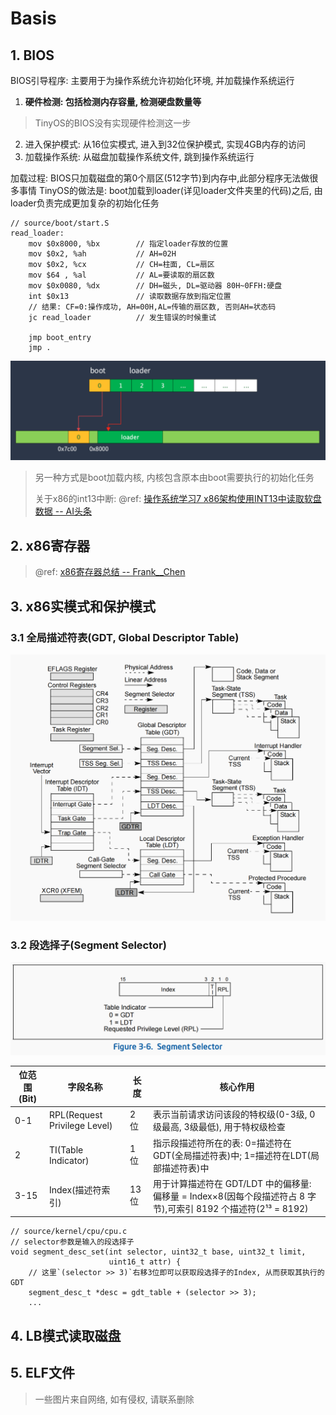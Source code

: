 # Basis

## 1. BIOS

BIOS引导程序: 主要用于为操作系统允许初始化环境, 并加载操作系统运行

1. **硬件检测: 包括检测内存容量, 检测硬盘数量等**

> TinyOS的BIOS没有实现硬件检测这一步

2. 进入保护模式: 从16位实模式, 进入到32位保护模式, 实现4GB内存的访问
3. 加载操作系统: 从磁盘加载操作系统文件, 跳到操作系统运行

加载过程: BIOS只加载磁盘的第0个扇区(512字节)到内存中,此部分程序无法做很多事情
TinyOS的做法是:
boot加载到loader(详见loader文件夹里的代码)之后, 由loader负责完成更加复杂的初始化任务

```assembly
// source/boot/start.S
read_loader:
	mov $0x8000, %bx		// 指定loader存放的位置
	mov $0x2, %ah			// AH=02H
	mov $0x2, %cx			// CH=柱面, CL=扇区
	mov $64	, %al			// AL=要读取的扇区数
	mov $0x0080, %dx		// DH=磁头, DL=驱动器 80H~0FFH:硬盘
	int $0x13				// 读取数据存放到指定位置
	// 结果: CF=0:操作成功, AH=00H,AL=传输的扇区数, 否则AH=状态码
	jc read_loader			// 发生错误的时候重试

	jmp boot_entry
	jmp .
```

![boot2loader.png](../assets/boot2loader.png)

> 另一种方式是boot加载内核, 内核包含原本由boot需要执行的初始化任务
>
> 关于x86的int13中断: @ref: [操作系统学习7 x86架构使用INT13中读取软盘数据 -- AI头条](https://zhuanlan.zhihu.com/p/682208424)

## 2. x86寄存器

> @ref: [x86寄存器总结 -- Frank__Chen](https://www.cnblogs.com/FrankChen831X/p/10482718.html)

## 3. x86实模式和保护模式

### 3.1 全局描述符表(GDT, Global Descriptor Table)

![gdt.png](../assets/gdt.png)

### 3.2 段选择子(Segment Selector)

![segment-selector.png](../assets/segment-selector.png)

| 位范围(Bit) | 字段名称                     | 长度  | 核心作用                                                                                                           |
| ----------- | ---------------------------- | ----- | ------------------------------------------------------------------------------------------------------------------ |
| 0-1         | RPL(Request Privilege Level) | 2 位  | 表示当前请求访问该段的特权级(0-3级, 0级最高, 3级最低), 用于特权级检查                                              |
| 2           | TI(Table Indicator)          | 1 位  | 指示段描述符所在的表: 0=描述符在GDT(全局描述符表)中; 1=描述符在LDT(局部描述符表)中                                 |
| 3-15        | Index(描述符索引)            | 13 位 | 用于计算描述符在 GDT/LDT 中的偏移量: 偏移量 = Index×8(因每个段描述符占 8 字节),可索引 8192 个描述符(2¹³ = 8192) |

```assembly
// source/kernel/cpu/cpu.c
// selector参数是输入的段选择子
void segment_desc_set(int selector, uint32_t base, uint32_t limit,
                      uint16_t attr) {
    // 这里`(selector >> 3)`右移3位即可以获取段选择子的Index, 从而获取其执行的GDT
    segment_desc_t *desc = gdt_table + (selector >> 3);
    ...
```

## 4. LB模式读取磁盘

## 5. ELF文件

> 一些图片来自网络, 如有侵权, 请联系删除
